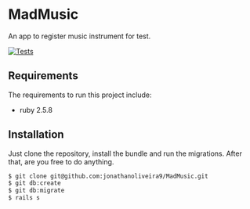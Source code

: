 # MadMusic
An app to register music instrument for test.

[![Tests](https://github.com/jonathanoliveira9/MadMusic/workflows/CI/badge.svg)](https://github.com/jonathanoliveira9/MadMusic/actions?query=workflow%3ACI)

## Requirements

The requirements to run this project include:
* ruby 2.5.8

## Installation

Just clone the repository, install the bundle and run the migrations. After that, are you free to do anything.
``` bash
$ git clone git@github.com:jonathanoliveira9/MadMusic.git
$ git db:create
$ git db:migrate
$ rails s

